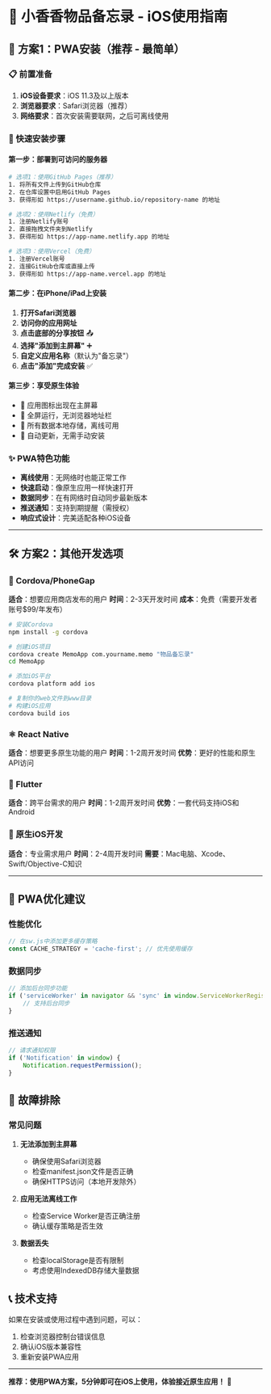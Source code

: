 # 📱 小香香物品备忘录 - iOS使用指南

## 🎯 方案1：PWA安装（推荐 - 最简单）

### 📋 前置准备
1. **iOS设备要求**：iOS 11.3及以上版本
2. **浏览器要求**：Safari浏览器（推荐）
3. **网络要求**：首次安装需要联网，之后可离线使用

### 🚀 快速安装步骤

#### 第一步：部署到可访问的服务器
```bash
# 选项1：使用GitHub Pages（推荐）
1. 将所有文件上传到GitHub仓库
2. 在仓库设置中启用GitHub Pages
3. 获得形如 https://username.github.io/repository-name 的地址

# 选项2：使用Netlify（免费）
1. 注册Netlify账号
2. 直接拖拽文件夹到Netlify
3. 获得形如 https://app-name.netlify.app 的地址

# 选项3：使用Vercel（免费）
1. 注册Vercel账号
2. 连接GitHub仓库或直接上传
3. 获得形如 https://app-name.vercel.app 的地址
```

#### 第二步：在iPhone/iPad上安装
1. **打开Safari浏览器**
2. **访问你的应用网址**
3. **点击底部的分享按钮** 📤
4. **选择"添加到主屏幕"** ➕
5. **自定义应用名称**（默认为"备忘录"）
6. **点击"添加"完成安装** ✅

#### 第三步：享受原生体验
- 📱 应用图标出现在主屏幕
- 🚀 全屏运行，无浏览器地址栏
- 💾 所有数据本地存储，离线可用
- 🔄 自动更新，无需手动安装

### ✨ PWA特色功能
- **离线使用**：无网络时也能正常工作
- **快速启动**：像原生应用一样快速打开
- **数据同步**：在有网络时自动同步最新版本
- **推送通知**：支持到期提醒（需授权）
- **响应式设计**：完美适配各种iOS设备

---

## 🛠 方案2：其他开发选项

### 📱 Cordova/PhoneGap
**适合**：想要应用商店发布的用户
**时间**：2-3天开发时间
**成本**：免费（需要开发者账号$99/年发布）

```bash
# 安装Cordova
npm install -g cordova

# 创建iOS项目
cordova create MemoApp com.yourname.memo "物品备忘录"
cd MemoApp

# 添加iOS平台
cordova platform add ios

# 复制你的web文件到www目录
# 构建iOS应用
cordova build ios
```

### ⚛️ React Native
**适合**：想要更多原生功能的用户
**时间**：1-2周开发时间
**优势**：更好的性能和原生API访问

### 🎯 Flutter
**适合**：跨平台需求的用户
**时间**：1-2周开发时间
**优势**：一套代码支持iOS和Android

### 🍎 原生iOS开发
**适合**：专业需求用户
**时间**：2-4周开发时间
**需要**：Mac电脑、Xcode、Swift/Objective-C知识

---

## 🎨 PWA优化建议

### 性能优化
```javascript
// 在sw.js中添加更多缓存策略
const CACHE_STRATEGY = 'cache-first'; // 优先使用缓存
```

### 数据同步
```javascript
// 添加后台同步功能
if ('serviceWorker' in navigator && 'sync' in window.ServiceWorkerRegistration.prototype) {
    // 支持后台同步
}
```

### 推送通知
```javascript
// 请求通知权限
if ('Notification' in window) {
    Notification.requestPermission();
}
```

## 🔧 故障排除

### 常见问题
1. **无法添加到主屏幕**
   - 确保使用Safari浏览器
   - 检查manifest.json文件是否正确
   - 确保HTTPS访问（本地开发除外）

2. **应用无法离线工作**
   - 检查Service Worker是否正确注册
   - 确认缓存策略是否生效

3. **数据丢失**
   - 检查localStorage是否有限制
   - 考虑使用IndexedDB存储大量数据

## 📞 技术支持

如果在安装或使用过程中遇到问题，可以：
1. 检查浏览器控制台错误信息
2. 确认iOS版本兼容性
3. 重新安装PWA应用

---

**推荐：使用PWA方案，5分钟即可在iOS上使用，体验接近原生应用！** 🎉 